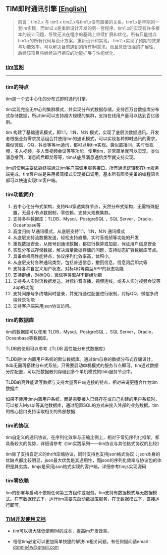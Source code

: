 ## TIM即时通讯引擎    [[English]](https://github.com/donnie4w/tim/blob/main/README.md "[English]")

> 前言：tim2.x 与 tim1.x
tim2.x与tim1.x没有直接的关系，tim1.x是早期的一套im实现，而tim2.x是重新设计开发的另一套程序。tim1.x的实现有许多根本的设计问题，导致无法在程序的基础上继续扩展和优化。所有只能抛弃tim1.x的所有代码与设计方案，重新设计和实现。
tim2.x实现了预期的效果与功能效率。可以解决目前遇到的所有IM需求。而且具备很强的扩展性，后续该项目将继续进行相应的功能扩展与性能优化。

### [tim官网](https://tlnet.top/tim "tim官网")

------------


### tim的特点

tim是一个去中心化的分布式即时通讯引擎。

tim实现完全无中心的集群模式，并实现分布式数据存储，支持百万台数据库分布式存储数据，所以tim可以支持超大规模的集群，支持在线用户量可以达到百亿级别。

tim 构建了基础通讯模式，即1:1，1:N，N:N 模式，实现了底层流数据通讯。开发者根据业务需求灵活组合并使用tim的通讯模式，可以实现各种即时通讯的需求，类似微信，QQ，抖音等等im通讯，都可以用tim实现。类似直播间，实时音视频，多人视频，多人音视频会议等等功能，使用tim，非常简单就可以实现。类似消息撤回，消息阅后即焚等等，tim从底层消息通信类型就支持实现。

tim的使用主要依靠终端通过tim客户端调用服务接口，所有通讯逻辑都在tim服务端完成，tim客户端是采用极简模式实现接口调用，基本所有图灵完备的编程语言都可以快速实现tim客户端。



### tim功能简介

1. 去中心化分布式架构，支持Nat穿透集群节点，天然分布式架构，无需特殊配置，无最小节点数限制，零依赖，支持大规模集群。
2. 支持多种数据库：TLDB，Mysql，PostgreSQL ，SQL Server，Oracle，Oceanbase等
3. 高度归纳IM通讯模式，从底层支持1:1，1:N，N:N 通讯模式
4. 从底层支持流数据发送，轻松支持直播，实时音视频等功能的开发
5. 重视数据安全，从账号到通讯数据，都进行换算或加密，保证用户信息安全
6. 实现分布式存储数据，解决海量数据存储的问题，支持动态扩容数据库节点。
7. 具备单机高性能特点，协议序列化效率高，体积小。
8. 从底层支持各种通讯类型，包括普通信息，撤回信息，信息阅后即焚等
9. 支持各种自定义用户状态，对标QQ等类型APP的状态功能
10. 支持群组，对标QQ，微信等类型APP群组功能
11. 支持多人实时流数据发送，对标抖音直播，视频连线，或多人实时视频会议等app的功能
12. 支持同账号多终端同时登录，并支持通过配置进行限制，对标QQ，微信多终端登录功能
13. 支持客户端采用json协议访问。
 

### tim的数据库

tim的数据库可以使用 TLDB，Mysql，PostgreSQL ，SQL Server，Oracle，Oceanbase等数据库。

TLDB的使用可以参考《TLDB 高性能分布式数据库》

TLDB是tim内置用户系统的默认数据库。通过tim自身的数据分布式存储设计，tldb无需再搭建分布式系统，只需要启动单机模式的服务节点即可。tim通过数据分库配置，可以把数据散列存储到多个单机模式的tldb服务节点中。

TLDB的高性能读写数据与支持大量客户端连接的特点，相对来说更适合作为tim数据库

如果不使用tim内置用户系统，而是需要接入已经存在或自己构建的用户系统时，可以接入Mysql等其他数据库，通过配置SQL的方式来接入外部的业务数据。tim的核心接口支持读取相关的外部数据



### tim的协议

tim自定义的通讯协议，在序列化效率与压缩比例上，相对于常见序列化框架，都具备较大的优势，详细请参考《tim实践系列——tim协议与其他格式协议的比较》

tim除了支持自定义的thrift压缩协议，同时支持也支持json格式协议；json本身的优缺点都比较明显，json最大优势是其通用性，而json的序列化效率与协议包的体积是其劣势。timjs是采用json格式实现的客户端，详细参考timjs实现源码



### tim零依赖

tim的部署与启动不依赖任何第三方组件或服务。tim支持有数据模式与无数据模式。在有数据模式下，运行tim需要先启动数据库服务，在无数据模式下，直接运行即可。

 

### [TIM开发使用文档](https://tlnet.top/timdoc "TIM开发使用文档")

- tim可以极大降低使用IM的成本，提高im开发效率。

- 相信tim必定可以更加简单快捷的解决im相关问题，有任何疑问请email：donnie4w@gmail.com